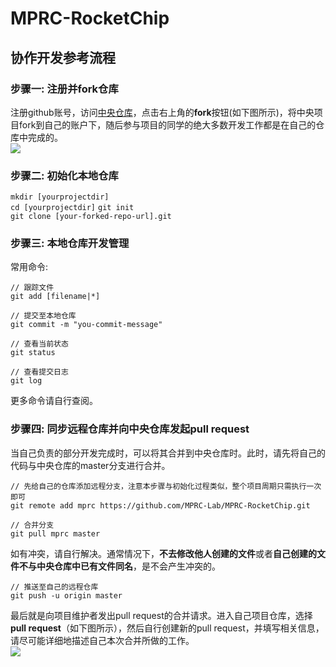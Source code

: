 # MPRC-RocketChip
## 协作开发参考流程
### 步骤一: 注册并fork仓库
注册github账号，访问[中央仓库](https://github.com/MPRC-Lab/MPRC-RocketChip)，点击右上角的**fork**按钮(如下图所示)，将中央项目fork到自己的账户下，随后参与项目的同学的绝大多数开发工作都是在自己的仓库中完成的。  
![](http://chuquan-public-r-001.oss-cn-shanghai.aliyuncs.com/github-images/github001.png)  

### 步骤二: 初始化本地仓库
```mkdir [yourprojectdir]```  
```cd [yourprojectdir]```
```git init```  
```git clone [your-forked-repo-url].git```  

### 步骤三: 本地仓库开发管理
常用命令: 
```
// 跟踪文件
git add [filename|*]
```
```
// 提交至本地仓库
git commit -m "you-commit-message"
```
```
// 查看当前状态
git status
```
```
// 查看提交日志
git log
```
更多命令请自行查阅。  
### 步骤四: 同步远程仓库并向中央仓库发起pull request
当自己负责的部分开发完成时，可以将其合并到中央仓库时。此时，请先将自己的代码与中央仓库的master分支进行合并。
```
// 先给自己的仓库添加远程分支，注意本步骤与初始化过程类似，整个项目周期只需执行一次即可
git remote add mprc https://github.com/MPRC-Lab/MPRC-RocketChip.git
```  
```
// 合并分支
git pull mprc master
```  
如有冲突，请自行解决。通常情况下，**不去修改他人创建的文件**或者**自己创建的文件不与中央仓库中已有文件同名**，是不会产生冲突的。  
```
// 推送至自己的远程仓库
git push -u origin master
```  
最后就是向项目维护者发出pull request的合并请求。进入自己项目仓库，选择**pull request**（如下图所示），然后自行创建新的pull request，并填写相关信息，请尽可能详细地描述自己本次合并所做的工作。  
![](http://chuquan-public-r-001.oss-cn-shanghai.aliyuncs.com/github-images/github002.png) 
